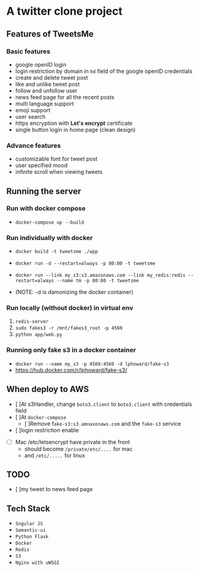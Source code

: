 A twitter clone project
======



## Features of TweetsMe


### Basic features
* google openID login
* login restriction by domain in ```hd``` field of the google openID credentials
* create and delete tweet post
* like and unlike tweet post
* follow and unfollow user
* news feed page for all the recent posts
* multi language support
* emoji support
* user search
* https encryption with **Let's encrypt** certificate
* single button login in home page (clean design)

### Advance features
* customizable font for tweet post
* user specified mood
* infinite scroll when viewing tweets


## Running the server

### Run with docker compose
* ``` docker-compose up --build ```

### Run individually with docker
* ```docker build -t tweetsme ./app```
* ```docker run -d --restart=always -p 80:80 -t tweetsme```
* ```docker run --link my_s3:s3.amazonaws.com --link my_redis:redis --restart=always --name tm -p 80:80 -t tweetsme```

* (NOTE: -d is damonizing the docker container)



### Run locally (without docker) in virtual env
1. ```redis-server```
2. ```sudo fakes3 -r /mnt/fakes3_root -p 4569```
3. ```python app/web.py```

### Running only fake s3 in a docker container
* ```docker run --name my_s3 -p 4569:4569 -d lphoward/fake-s3```
* https://hub.docker.com/r/lphoward/fake-s3/


## When deploy to AWS
* [ ]At s3Handler, change ```boto3.client``` to ```boto3.client``` with credentials field
* [ ]At ```docker-compose```
  * [ ]Remove f```ake-s3:s3.amnaxonaws.com``` and the ```fake-s3``` service
* [ ]login restriction enable
* [ ] Mac /etc/letsencrypt have private in the front
  * should become ```/private/etc/....``` for mac
  * and ```/etc/.....``` for linux

## TODO
* [ ]my tweet to news feed page

## Tech Stack
* ```Sngular JS```
* ```Semantic-ui```
* ```Python Flask```
* ```Docker```
* ```Redis```
* ```S3```
* ```Nginx with uWSGI```
